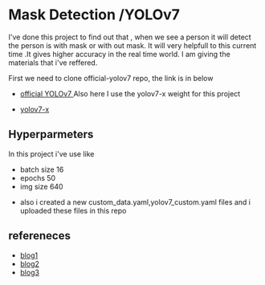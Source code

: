 
# Mask Detection /YOLOv7

I've done this project to find out that , when we see a person it will detect the person is with mask or with out mask. It will very helpfull to this current time .It gives higher accuracy in the real time 
world.
I am giving the materials that i've reffered.

First we need to clone official-yolov7 repo, the link is in below
- [ official YOLOv7 ](https://github.com/WongKinYiu/yolov7#official-yolov7)
Also here I use the yolov7-x weight for this project

- [ yolov7-x ](https://github.com/WongKinYiu/yolov7#official-yolov7)





## Hyperparmeters
In this project i've use like
- batch size  16
- epochs 50
- img size 640
* also i created a new custom_data.yaml,yolov7_custom.yaml files and i uploaded these files in this repo 

## refereneces

 - [blog1](https://www.analyticsvidhya.com/blog/2022/08/yolov7-real-time-object-detection-at-its-best/)
 - [blog2](https://www.v7labs.com/blog/yolo-object-detection)
 - [blog3](https://arxiv.org/abs/2207.02696)


